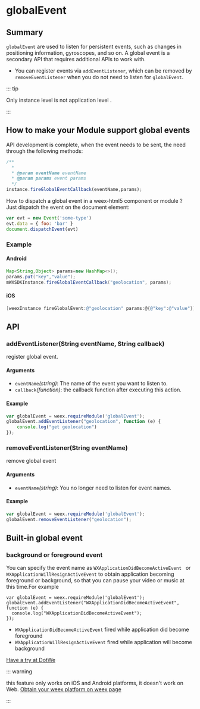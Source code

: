# globalEvent<Badge text="0.14" type="warn" vertical="middle"/>
## Summary

`globalEvent` are used to listen for persistent events, such as changes in positioning information, gyroscopes, and so on. A global event is a secondary API that requires additional APIs to work with.

- You can register events via `addEventListener`, which can be removed by `removeEventListener` when you do not need to listen for `globalEvent`.

::: tip

Only instance level is not application level .

:::

## How to make your Module support global events
API development is complete, when the event needs to be sent, the need through the following methods:

```javascript
/**
  *
  * @param eventName eventName
  * @param params event params
  */
instance.fireGlobalEventCallback(eventName,params);
```

How to dispatch a global event in a weex-html5 component or module ? Just dispatch the event on the document element:

```javascript
var evt = new Event('some-type')
evt.data = { foo: 'bar' }
document.dispatchEvent(evt)
```

### Example

#### Android

```java
Map<String,Object> params=new HashMap<>();
params.put("key","value");
mWXSDKInstance.fireGlobalEventCallback("geolocation", params);
```
#### iOS

```Objective-C
[weexInstance fireGlobalEvent:@"geolocation" params:@{@"key":@"value"}];
```

## API

### addEventListener(String eventName, String callback)

register global event.

#### Arguments

* `eventName`*(string)*: The name of the event you want to listen to.
* `callback`*(function)*: the callback function after executing this action.

#### Example

```javascript
var globalEvent = weex.requireModule('globalEvent');
globalEvent.addEventListener("geolocation", function (e) {
	console.log("get geolocation")
});
```

### removeEventListener(String eventName)

remove global event

#### Arguments

* `eventName`*(string)*: You no longer need to listen for event names.

#### Example

```javascript
var globalEvent = weex.requireModule('globalEvent');
globalEvent.removeEventListener("geolocation");
```

## Built-in global event
### background or foreground event
You can specify the event name as `WXApplicationDidBecomeActiveEvent ` or `WXApplicationWillResignActiveEvent` to obtain application becoming foreground or background, so that you can pause your video or music at this time.For example

```
var globalEvent = weex.requireModule('globalEvent');
globalEvent.addEventListener("WXApplicationDidBecomeActiveEvent", function (e) {
  console.log("WXApplicationDidBecomeActiveEvent");
});
```

- `WXApplicationDidBecomeActiveEvent`   fired while application did become foreground 
- `WXApplicationWillResignActiveEvent`  fired while application will become background

[Have a try at DotWe](http://dotwe.org/vue/5a774e8ce3766c88038cab6fe3331f5b)

::: warning

this feature only works on iOS and Android platforms, it doesn't work on Web. [Obtain your weex platform on weex page](/docs/api/weex-variable.html#weex-environment-object)

::: 

